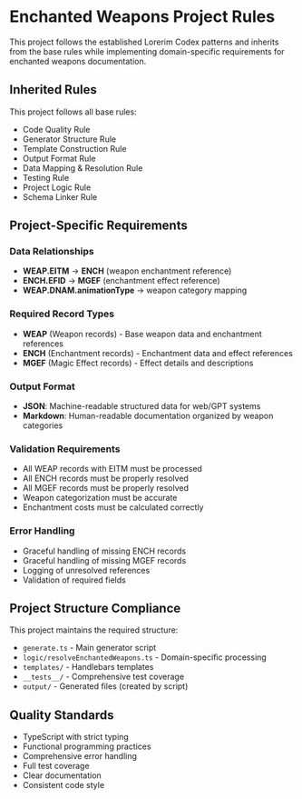 # Enchanted Weapons Project Rules

This project follows the established Lorerim Codex patterns and inherits from the base rules while implementing domain-specific requirements for enchanted weapons documentation.

## Inherited Rules

This project follows all base rules:

- Code Quality Rule
- Generator Structure Rule
- Template Construction Rule
- Output Format Rule
- Data Mapping & Resolution Rule
- Testing Rule
- Project Logic Rule
- Schema Linker Rule

## Project-Specific Requirements

### Data Relationships

- **WEAP.EITM** → **ENCH** (weapon enchantment reference)
- **ENCH.EFID** → **MGEF** (enchantment effect reference)
- **WEAP.DNAM.animationType** → weapon category mapping

### Required Record Types

- **WEAP** (Weapon records) - Base weapon data and enchantment references
- **ENCH** (Enchantment records) - Enchantment data and effect references
- **MGEF** (Magic Effect records) - Effect details and descriptions

### Output Format

- **JSON**: Machine-readable structured data for web/GPT systems
- **Markdown**: Human-readable documentation organized by weapon categories

### Validation Requirements

- All WEAP records with EITM must be processed
- All ENCH records must be properly resolved
- All MGEF records must be properly resolved
- Weapon categorization must be accurate
- Enchantment costs must be calculated correctly

### Error Handling

- Graceful handling of missing ENCH records
- Graceful handling of missing MGEF records
- Logging of unresolved references
- Validation of required fields

## Project Structure Compliance

This project maintains the required structure:

- `generate.ts` - Main generator script
- `logic/resolveEnchantedWeapons.ts` - Domain-specific processing
- `templates/` - Handlebars templates
- `__tests__/` - Comprehensive test coverage
- `output/` - Generated files (created by script)

## Quality Standards

- TypeScript with strict typing
- Functional programming practices
- Comprehensive error handling
- Full test coverage
- Clear documentation
- Consistent code style
